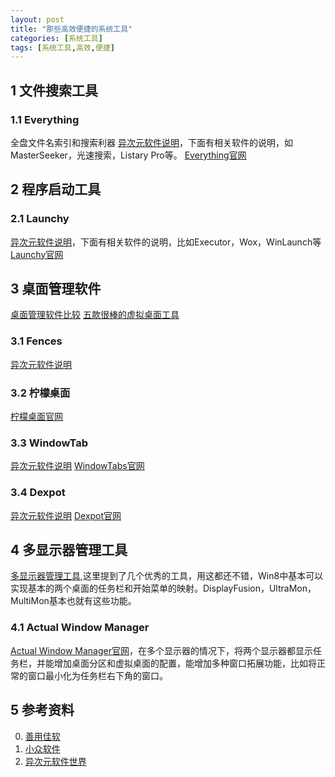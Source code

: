 ```yaml
---
layout: post
title: "那些高效便捷的系统工具"
categories: [系统工具]
tags: [系统工具,高效,便捷]
---
```




## 1 文件搜索工具

### 1.1 Everything
全盘文件名索引和搜索利器
[异次元软件说明]("http://www.iplaysoft.com/search-everything.html")，下面有相关软件的说明，如MasterSeeker，光速搜索，Listary Pro等。
[Everything官网]("http://www.voidtools.com/")


## 2 程序启动工具

### 2.1 Launchy
[异次元软件说明]("http://www.iplaysoft.com/launchy.html")，下面有相关软件的说明，比如Executor，Wox，WinLaunch等
[Launchy官网]("http://launchy.net/index.php")


## 3 桌面管理软件

[桌面管理软件比较][4]
[五款很棒的虚拟桌面工具]("http://www.appinn.com/five-best-virtual-desktop/")

### 3.1 Fences
[异次元软件说明]("http://www.iplaysoft.com/fences.html")

### 3.2 柠檬桌面
[柠檬桌面官网]("http://smartdesktop.sinaapp.com/")

### 3.3 WindowTab
[异次元软件说明]("http://www.iplaysoft.com/windowtabs.html")
[WindowTabs官网]("http://windowtabs.com/")

### 3.4 Dexpot
[异次元软件说明]("http://www.iplaysoft.com/dexpot.html")
[Dexpot官网]("http://dexpot.de/")


## 4 多显示器管理工具

[多显示器管理工具][5],这里提到了几个优秀的工具，用这都还不错，Win8中基本可以实现基本的两个桌面的任务栏和开始菜单的映射。DisplayFusion，UltraMon，MultiMon基本也就有这些功能。

### 4.1 Actual Window Manager
[Actual Window Manager官网]("http://www.actualtools.com/download/")，在多个显示器的情况下，将两个显示器都显示任务栏，并能增加桌面分区和虚拟桌面的配置，能增加多种窗口拓展功能，比如将正常的窗口最小化为任务栏右下角的窗口。



## 5 参考资料
0. [善用佳软][1]
1. [小众软件][2]
2. [异次元软件世界][3]

[1]: http://xbeta.info/ "善用佳软"
[2]: http://www.appinn.com/ "小众软件"
[3]: http://www.iplaysoft.com/ "异次元软件世界"
[4]: http://www.pc6.com/pc/zhuomianzl/ "桌面管理软件比较"
[5]: http://article.yeeyan.org/view/123740/100448 "多显示器管理工具"